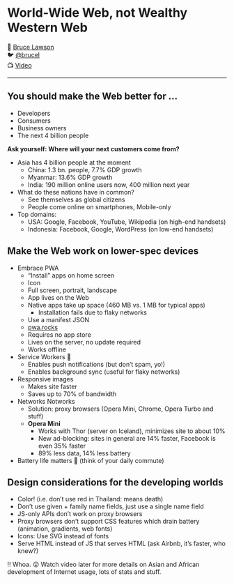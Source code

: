 # World-Wide Web, not Wealthy Western Web

:bust_in_silhouette: [Bruce Lawson](https://www.brucelawson.co.uk/)  
:bird:               [@brucel](https://twitter.com/brucel)  
:tv:                 [Video](https://vimeo.com/194968584)

---

## You should make the Web better for …

- Developers
- Consumers
- Business owners
- The next 4 billion people

**Ask yourself: Where will your next customers come from?**

- Asia has 4 billion people at the moment
  - China: 1.3 bn. people, 7.7% GDP growth
  - Myanmar: 13.6% GDP growth
  - India: 190 million online users now, 400 million next year
- What do these nations have in common?
  - See themselves as global citizens
  - People come online on smartphones, Mobile-only
- Top domains:
  - USA: Google, Facebook, YouTube, Wikipedia (on high-end handsets)
  - Indonesia: Facebook, Google, WordPress (on low-end handsets)

## Make the Web work on lower-spec devices

- Embrace PWA
  - “Install” apps on home screen
  - Icon
  - Full screen, portrait, landscape
  - App lives on the Web
  - Native apps take up space (460 MB vs. 1 MB for typical apps)
    - Installation fails due to flaky networks
  - Use a manifest JSON
  - [pwa.rocks](https://pwa.rocks/)
  - Requires no app store
  - Lives on the server, no update required
  - Works offline
- Service Workers :tada:
  - Enables push notifications (but don’t spam, yo!)
  - Enables background sync (useful for flaky networks)
- Responsive images
  - Makes site faster
  - Saves up to 70% of bandwidth
- Networks Notworks
  - Solution: proxy browsers (Opera Mini, Chrome, Opera Turbo and stuff)
  - **Opera Mini**
    - Works with Thor (server on Iceland), minimizes site to about 10%
    - New ad-blocking: sites in general are 14% faster, Facebook is even 35% faster
    - 89% less data, 14% less battery
- Battery life matters :battery: (think of your daily commute)

## Design considerations for the developing worlds

- Color! (i.e. don’t use red in Thailand: means death)
- Don’t use given + family name fields, just use a single name field
- JS-only APIs don’t work on proxy browsers
- Proxy browsers don’t support CSS features which drain battery (animation, gradients, web fonts)
- Icons: Use SVG instead of fonts
- Serve HTML instead of JS that serves HTML (ask Airbnb, it’s faster, who knew?)

‼️ Whoa. :astonished: Watch video later for more details on Asian and African development of Internet usage, lots of stats and stuff.
